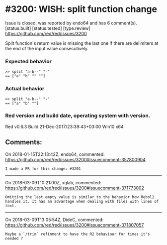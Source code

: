 
#3200: WISH: split function change
================================================================================
Issue is closed, was reported by endo64 and has 6 comment(s).
[status.built] [status.tested] [type.review]
<https://github.com/red/red/issues/3200>

Split function's return value is missing the last one if there are delimiters at the end of the input value consecutively.

### Expected behavior

```
>> split "a-b--" "-"
== ["a" "b" "" ""]
```
### Actual behavior

```
>> split "a-b--" "-"
== ["a" "b" ""]
```

### Red version and build date, operating system with version.

Red v0.6.3
Build 21-Dec-2017/23:39:43+03:00
Win10 x64


Comments:
--------------------------------------------------------------------------------

On 2018-01-15T22:13:42Z, endo64, commented:
<https://github.com/red/red/issues/3200#issuecomment-357800904>

    I made a PR for this change: #3201

--------------------------------------------------------------------------------

On 2018-03-09T10:21:00Z, xqlab, commented:
<https://github.com/red/red/issues/3200#issuecomment-371773002>

    Omitting the last empty value is similar to the behavior how Rebol2 handles it. It has an advantage when dealing with files with lines of text. 

--------------------------------------------------------------------------------

On 2018-03-09T13:05:54Z, DideC, commented:
<https://github.com/red/red/issues/3200#issuecomment-371807057>

    Maybe a `/trim` refinment to have the R2 behaviour for times it's needed ?

